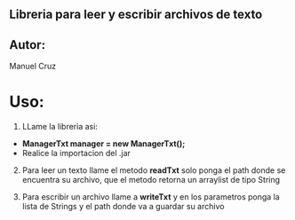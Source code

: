 ## Libreria para leer y escribir archivos de texto

## Autor: 
 Manuel Cruz

# Uso: 
1. LLame la libreria asi:  
+ **ManagerTxt manager = new ManagerTxt();**
+ Realice la importacion del .jar

2. Para leer un texto llame el metodo **readTxt** solo ponga el path donde se encuentra su archivo, que el metodo retorna un arraylist de tipo String 

3. Para escribir un archivo llame a **writeTxt** y en los parametros ponga la lista de Strings y el path donde va a guardar su archivo

